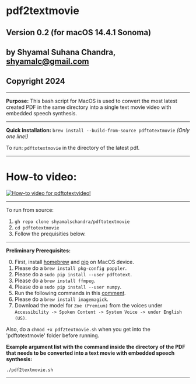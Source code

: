 # pdf2textmovie

## Version 0.2 (for macOS 14.4.1 Sonoma)

## by Shyamal Suhana Chandra, shyamalc@gmail.com
## Copyright 2024
-----------

**Purpose:** This bash script for MacOS is used to convert the most latest created PDF in the same directory into a single text movie video with embedded speech synthesis.

-----------

**Quick installation:** `brew install --build-from-source pdftotextmovie` *(Only one line!)*

To run: `pdftotextmovie` in the directory of the latest pdf.

-----------

# How-to video:

[![How-to video for pdftotextvideo!](https://img.youtube.com/vi/vM0bgBSyReI/0.jpg)](https://www.youtube.com/watch?v=vM0bgBSyReI)

-----------

To run from source:

1. `gh repo clone shyamalschandra/pdftotextmovie`
2. `cd pdftotextmovie`
3. Follow the prequisities below.

-----------

**Preliminary Prerequisites:** 

0. First, install [homebrew](https://brew.sh) and [pip](https://pip.pypa.io/en/stable/) on MacOS device.
1. Please do a `brew install pkg-config poppler`.
2. Please do a `sudo pip install --user pdftotext`.
3. Please do a `brew install ffmpeg`.
4. Please do a `sudo pip install --user numpy`.
5. Run the following commands in this [comment](https://github.com/mozilla/TTS/issues/726#issuecomment-913570903).
6. Please do a `brew install imagemagick`.
7. Download the model for `Zoe (Premium)` from the voices under `Accessibility -> Spoken Content -> System Voice -> under English (US)`.

Also, do a `chmod +x pdf2textmovie.sh` when you get into the 'pdftotextmovie' folder before running.

**Example argument list with the command inside the directory of the PDF that needs to be converted into a text movie with embedded speech synthesis:**

`./pdf2textmovie.sh` 

-----------
